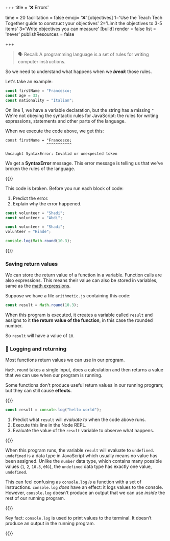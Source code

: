 +++
title = '❌ Errors'

time = 20
facilitation = false
emoji= '❌'
[objectives]
    1='Use the Teach Tech Together guide to construct your objectives'
    2='Limit the objectives to 3-5 items'
    3='Write objectives you can measure'
[build]
  render = false
  list = 'never'
  publishResources = false

+++

> 🗣️ Recall: A programming language is a set of rules for writing computer instructions.

So we need to understand what happens when we **_break_** those rules.

Let's take an example:

```js {linenos=table,hl_lines=["1"],linenostart=1}
const firstName = "Francesco;
const age = 33;
const nationality = "Italian";
```

On line 1, we have a variable declaration, but the string has a missing `"` We're not obeying the syntactic rules for JavaScript: the rules for writing expressions, statements and other parts of the language.

When we execute the code above, we get this:

```node
const firstName = "Francesco;
                  ^^^^^^^^^^^

Uncaught SyntaxError: Invalid or unexpected token
```

We get a **SyntaxError** message. This error message is telling us that we've broken the rules of the language.

{{<note type="activity" title="Predict, Explain">}}

This code is broken. Before you run each block of code:

1. Predict the error.
1. Explain why the error happened.

```js
const volunteer = "Shadi";
const volunteer = "Abdi";
```

```js
const volunteer = "Shadi";
volunteer = "Hinde";
```

```js
console.log(Math.round(10.3);
```

{{</note>}}

### Saving return values

We can store the return value of a function in a variable. Function calls are also expressions. This means their value can also be stored in variables, same as the [math expressions](#-creating-expressions).

Suppose we have a file `arithmetic.js` containing this code:

```js title="arithmetic.js"
const result = Math.round(10.3);
```

When this program is executed, it creates a variable called `result` and assigns to it **the return value of the function**, in this case the rounded number.

So `result` will have a value of `10`.

### 🔭 Logging and returning

Most functions return values we can use in our program.

`Math.round` takes a single input, does a calculation and then returns a value that we can use when our program is running.

Some functions don't produce useful return values in our running program; but they can still cause **effects**.

{{<note title="Predict, Run, Observe" type="exercise">}}

```js
const result = console.log("hello world");
```

1. Predict what `result` will _evaluate to_ when the code above runs.
1. Execute this line in the Node REPL.
1. Evaluate the value of the `result` variable to observe what happens.

{{</note>}}

When this program runs, the variable `result` will evaluate to `undefined`. `undefined` is a data type in JavaScript which usually means no value has been assigned. Unlike the `number` data type, which contains many possible values (`1`, `2`, `10.3`, etc), the `undefined` data type has exactly one value, `undefined`.

This can feel confusing as `console.log` _is_ a function with a set of instructions. `console.log` _does_ have an effect: it logs values to the console. However, `console.log` doesn't produce an output that we can use _inside_ the rest of our running program.

{{<note type="tip">}}

Key fact: `console.log` is used to print values to the terminal. It doesn’t produce an output in the running program.

{{</note>}}
